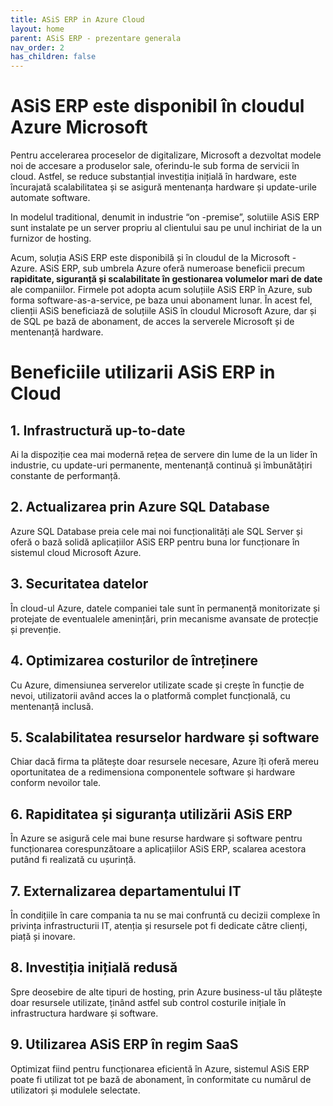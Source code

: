 ```yaml
---
title: ASiS ERP in Azure Cloud
layout: home
parent: ASiS ERP - prezentare generala
nav_order: 2
has_children: false
---
```


#  ASiS ERP este disponibil în cloudul Azure Microsoft

Pentru accelerarea proceselor de digitalizare, Microsoft a dezvoltat modele noi de accesare a produselor sale, oferindu-le sub forma de servicii în cloud. Astfel, se reduce substanțial investiția inițială în hardware, este încurajată scalabilitatea și se asigură mentenanța hardware și update-urile automate software. 

In modelul traditional, denumit in industrie “on -premise”, solutiile ASiS ERP sunt instalate pe un server propriu al clientului sau pe unul inchiriat de la un furnizor de hosting.

Acum, soluția ASiS ERP este disponibilă și în cloudul de la Microsoft - Azure. 
ASiS ERP, sub umbrela Azure  oferă numeroase beneficii precum **rapiditate, siguranță și scalabilitate în gestionarea volumelor mari de date** ale companiilor.
Firmele pot adopta acum soluțiile ASiS ERP în Azure, sub forma software-as-a-service, pe baza unui abonament lunar. În acest fel, clienții ASiS beneficiază de soluțiile ASiS în cloudul Microsoft Azure, dar și de SQL pe bază de abonament, de acces la serverele Microsoft și de mentenanță hardware.  

# Beneficiile utilizarii ASiS ERP in Cloud

## 1. Infrastructură up-to-date
Ai la dispoziție cea mai modernă rețea de servere din lume de la un lider în industrie, cu update-uri permanente, mentenanță continuă și îmbunătățiri constante de performanță.

## 2. Actualizarea prin Azure SQL Database
Azure SQL Database preia cele mai noi funcționalități ale SQL Server și oferă o bază solidă aplicațiilor ASiS ERP pentru buna lor funcționare în sistemul cloud Microsoft Azure.

## 3. Securitatea datelor
În cloud-ul Azure, datele companiei tale sunt în permanență monitorizate și protejate de eventualele amenințări, prin mecanisme avansate de protecție și prevenție.

## 4. Optimizarea costurilor de întreținere
Cu Azure, dimensiunea serverelor utilizate scade și crește în funcție de nevoi, utilizatorii având acces la o platformă complet funcțională, cu mentenanță inclusă.

## 5. Scalabilitatea resurselor hardware și software
Chiar dacă firma ta plătește doar resursele necesare, Azure îți oferă mereu oportunitatea de a redimensiona componentele software și hardware conform nevoilor tale. 

## 6. Rapiditatea și siguranța  utilizării ASiS ERP
În Azure se asigură cele mai bune resurse hardware și software pentru funcționarea corespunzătoare a aplicațiilor ASiS ERP, scalarea acestora putând fi realizată cu ușurință.

## 7. Externalizarea departamentului IT
În condițiile în care compania ta nu se mai confruntă cu decizii complexe în privința infrastructurii IT, atenția și resursele pot fi dedicate către clienți, piață și inovare.

## 8. Investiția inițială redusă
Spre deosebire de alte tipuri de hosting, prin Azure business-ul tău plătește doar resursele utilizate, ținând astfel sub control costurile inițiale în infrastructura hardware și software.

## 9. Utilizarea ASiS ERP în regim SaaS
Optimizat fiind pentru funcționarea eficientă în Azure, sistemul ASiS ERP poate fi utilizat tot pe bază de abonament, în conformitate cu numărul de utilizatori și modulele selectate.



